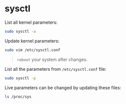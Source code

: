 # sysctl

List all kernel parameters:
```bash
sudo sysctl -a
```

Update kernel parameters:
```bash
sudo vim /etc/sysctl.conf
```
> `reboot` your system after changes.

List all the parameters from `/etc/sysctl.conf` file:
```bash
sudo sysctl -p
```

Live parameters can be changed by updating these files:
```bash
ls /proc/sys
```
